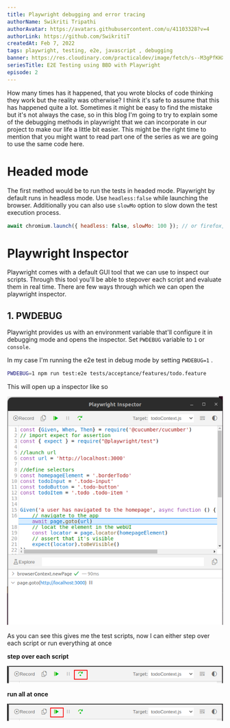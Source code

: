 ```yaml
---
title: Playwright debugging and error tracing
authorName: Swikriti Tripathi
authorAvatar: https://avatars.githubusercontent.com/u/41103328?v=4
authorLink: https://github.com/SwikritiT
createdAt: Feb 7, 2022
tags: playwright, testing, e2e, javascript , debugging
banner: https://res.cloudinary.com/practicaldev/image/fetch/s--M3gPfKHX--/c_imagga_scale,f_auto,fl_progressive,h_420,q_auto,w_1000/https://dev-to-uploads.s3.amazonaws.com/uploads/articles/swetkwdnkxp39lkevjea.png
seriesTitle: E2E Testing using BBD with Playwright
episode: 2
---
```


How many times has it happened, that you wrote blocks of code thinking they work but the reality was otherwise? I think it's safe to assume that this has happened quite a lot. Sometimes it might be easy to find the mistake but it's not always the case, so in this blog I'm going to try to explain some of the debugging methods in playwright that we can incorporate in our project to make our life a little bit easier. This might be the right time to mention that you might want to read part one of the series <link here> as we are going to use the same code here.


# Headed mode
The first method would be to run the tests in headed mode. Playwright by default runs in headless mode. Use `headless:false` while launching the browser. Additionally you can also use `slowMo` option to slow down the test execution process.

```js
await chromium.launch({ headless: false, slowMo: 100 }); // or firefox, webkit
```


# Playwright Inspector
Playwright comes with a default GUI tool that we can use to inspect our scripts. Through this tool you'll be able to stepover each script and evaluate them in real time. There are few ways through which we can open the playwright inspector.

## 1. PWDEBUG
Playwright provides us with an environment variable that'll configure it in debugging mode and opens the inspector. Set `PWDEBUG` variable to `1` or `console`.

In my case I'm running the e2e test in debug mode by setting `PWDEBUG=1` .
```bash
PWDEBUG=1 npm run test:e2e tests/acceptance/features/todo.feature
```

This will open up a inspector like so 

![Playwright Inspector](/src/assets/Playwright/images/playwright-instector.png "Playwright Instector")

As you can see this gives me the test scripts, now I can either step over each script or run everything at once 


**step over each script**
 
![Playwright Inspector](/src/assets/Playwright/images/step-over.png "Step over script")

**run all at once**

![Playwright Inspector](/src/assets/Playwright/images/run-all.png "run-all script")

